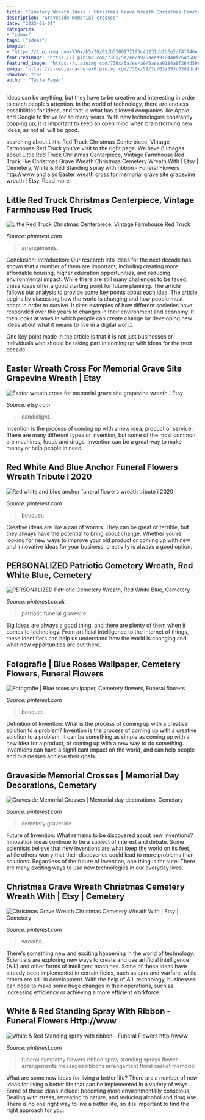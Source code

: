 ```yaml
---
title: "Cemetery Wreath Ideas : Christmas Grave Wreath Christmas Cemetery Wreath With"
description: "Graveside memorial crosses"
date: "2023-01-01"
categories:
- "ideas"
tags: ["ideas"]
images:
- "https://i.pinimg.com/736x/b5/38/01/b53801721f3c4d231bb1b6e2cf4f746e.jpg"
featuredImage: "https://i.pinimg.com/736x/5a/ee/a9/5aeea9184a8f264d50c900edea6982f6.jpg"
featured_image: "https://i.pinimg.com/736x/5a/ee/a9/5aeea9184a8f264d50c900edea6982f6.jpg"
image: "https://s-media-cache-ak0.pinimg.com/736x/59/3c/03/593c03d2dcd85a450f2e1db83280746d.jpg"
ShowToc: true
author: "Twila Pagac"
---
```



Ideas can be anything, but they have to be creative and interesting in order to catch people’s attention. In the world of technology, there are endless possibilities for ideas, and that is what has allowed companies like Apple and Google to thrive for so many years. With new technologies constantly popping up, it is important to keep an open mind when brainstorming new ideas, as not all will be good.

	

		
searching about Little Red Truck Christmas Centerpiece, Vintage Farmhouse Red Truck you've visit to the right page. We have 8 Images about Little Red Truck Christmas Centerpiece, Vintage Farmhouse Red Truck like Christmas Grave Wreath Christmas Cemetery Wreath With | Etsy | Cemetery, White &amp; Red Standing spray with ribbon - Funeral Flowers http://www and also Easter wreath cross for memorial grave site grapevine wreath | Etsy. Read more:
		
    
## Little Red Truck Christmas Centerpiece, Vintage Farmhouse Red Truck

<img loading=lazy src="https://i.pinimg.com/originals/48/de/78/48de78689e1c4197242927d1e55dde4d.jpg" onerror="this.onerror=null;this.src='https://tse3.mm.bing.net/th?id=OIP.fh4fHgCLVnLhC5dTltNe_gHaFj&amp;pid=15.1';" alt="Little Red Truck Christmas Centerpiece, Vintage Farmhouse Red Truck">

_Source: pinterest.com_

>arrangements. 

	

Conclusion:
Introduction: Our research into ideas for the next decade has shown that a number of them are important, including creating more affordable housing, higher education opportunities, and reducing environmental impact. While there are still many challenges to be faced, these ideas offer a good starting point for future planning. The article follows our analysis to provide some key points about each idea.
The article begins by discussing how the world is changing and how people must adapt in order to survive. It cites examples of how different societies have responded over the years to changes in their environment and economy. It then looks at ways in which people can create change by developing new ideas about what it means to live in a digital world.

One key point made in the article is that it is not just businesses or individuals who should be taking part in coming up with ideas for the next decade.

    
## Easter Wreath Cross For Memorial Grave Site Grapevine Wreath | Etsy

<img loading=lazy src="https://i.etsystatic.com/16585845/r/il/48bf89/1839755816/il_794xN.1839755816_9874.jpg" onerror="this.onerror=null;this.src='https://tse3.mm.bing.net/th?id=OIP.gEaNfGlyAa5vEBBUx7ndbAHaJ4&amp;pid=15.1';" alt="Easter wreath cross for memorial grave site grapevine wreath | Etsy">

_Source: etsy.com_

>candlelight. 

	

Invention is the process of coming up with a new idea, product or service. There are many different types of invention, but some of the most common are machines, foods and drugs. Invention can be a great way to make money or help people in need.

    
## Red White And Blue Anchor Funeral Flowers Wreath Tribute I 2020

<img loading=lazy src="https://i.pinimg.com/736x/b5/38/01/b53801721f3c4d231bb1b6e2cf4f746e.jpg" onerror="this.onerror=null;this.src='https://tse3.mm.bing.net/th?id=OIP.GUoR5I4pXgtzcWPh2rzSmQHaHa&amp;pid=15.1';" alt="Red white and blue anchor funeral flowers wreath tribute i 2020">

_Source: pinterest.com_

>bouquet. 

	

Creative ideas are like a can of worms. They can be great or terrible, but they always have the potential to bring about change. Whether you’re looking for new ways to improve your old product or coming up with new and innovative ideas for your business, creativity is always a good option.

    
## PERSONALIZED Patriotic Cemetery Wreath, Red White Blue, Cemetery

<img loading=lazy src="https://i.pinimg.com/736x/f3/ad/d6/f3add69a71093f3ede6bc4cada32eafa.jpg" onerror="this.onerror=null;this.src='https://tse4.mm.bing.net/th?id=OIP.XiFvm8S2Npx_RY0OJYkj0gHaKh&amp;pid=15.1';" alt="PERSONALIZED Patriotic Cemetery Wreath, Red White Blue, Cemetery">

_Source: pinterest.co.uk_

>patriotic funeral gravesite. 

	

Big Ideas are always a good thing, and there are plenty of them when it comes to technology. From artificial intelligence to the internet of things, these identifiers can help us understand how the world is changing and what new opportunities are out there.

    
## Fotografie | Blue Roses Wallpaper, Cemetery Flowers, Funeral Flowers

<img loading=lazy src="https://i.pinimg.com/736x/80/17/12/8017125e0ee5542cfd175d185989557e.jpg" onerror="this.onerror=null;this.src='https://tse4.mm.bing.net/th?id=OIP.-8PC_6C6w7UANq4IJUZK2QHaKm&amp;pid=15.1';" alt="Fotografie | Blue roses wallpaper, Cemetery flowers, Funeral flowers">

_Source: pinterest.com_

>bouquet. 

	

Definition of Invention: What is the process of coming up with a creative solution to a problem?
Invention is the process of coming up with a creative solution to a problem. It can be something as simple as coming up with a new idea for a product, or coming up with a new way to do something. Inventions can have a significant impact on the world, and can help people and businesses achieve their goals.

    
## Graveside Memorial Crosses | Memorial Day Decorations, Cemetary

<img loading=lazy src="https://i.pinimg.com/736x/5a/ee/a9/5aeea9184a8f264d50c900edea6982f6.jpg" onerror="this.onerror=null;this.src='https://tse4.mm.bing.net/th?id=OIP.x3ricg2lFR8yqcpik6AnhQHaNK&amp;pid=15.1';" alt="Graveside Memorial Crosses | Memorial day decorations, Cemetary">

_Source: pinterest.com_

>cemetery graveside. 

	

Future of Invention: What remains to be discovered about new inventions?
Innovation ideas continue to be a subject of interest and debate. Some scientists believe that new inventions are what keep the world on its feet, while others worry that their discoveries could lead to more problems than solutions. Regardless of the future of invention, one thing is for sure: There are many exciting ways to use new technologies in our everyday lives.

    
## Christmas Grave Wreath Christmas Cemetery Wreath With | Etsy | Cemetery

<img loading=lazy src="https://i.pinimg.com/736x/b2/0f/76/b20f763b536464ac19c6d117efb37bf6.jpg" onerror="this.onerror=null;this.src='https://tse3.mm.bing.net/th?id=OIP.rUVta6egpliBN_eIDHsmYwHaJl&amp;pid=15.1';" alt="Christmas Grave Wreath Christmas Cemetery Wreath With | Etsy | Cemetery">

_Source: pinterest.com_

>wreaths. 

	

There's something new and exciting happening in the world of technology. Scientists are exploring new ways to create and use artificial intelligence (A.I.) and other forms of intelligent machines. Some of these ideas have already been implemented in certain fields, such as cars and warfare, while others are still in development. With the help of A.I. technology, businesses can hope to make some huge changes in their operations, such as increasing efficiency or achieving a more efficient workforce.

    
## White &amp; Red Standing Spray With Ribbon - Funeral Flowers Http://www

<img loading=lazy src="https://s-media-cache-ak0.pinimg.com/736x/59/3c/03/593c03d2dcd85a450f2e1db83280746d.jpg" onerror="this.onerror=null;this.src='https://tse1.mm.bing.net/th?id=OIP.rXfiQFXwTqI7JOcYC7qfsQHaJf&amp;pid=15.1';" alt="White &amp; Red Standing spray with ribbon - Funeral Flowers http://www">

_Source: pinterest.com_

>funeral sympathy flowers ribbon spray standing sprays flower arrangements messages ribbons arrangement floral casket memorial. 

	

What are some new ideas for living a better life?
There are a number of new ideas for living a better life that can be implemented in a variety of ways. Some of these ideas include: becoming more environmentally conscious, Dealing with stress, retreating to nature, and reducing alcohol and drug use. There is no one right way to live a better life, so it is important to find the right approach for you.

